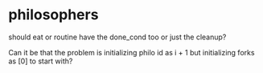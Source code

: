 # philosophers

should eat or routine have the done_cond too or just the cleanup?

Can it be that the problem is initializing philo id as i + 1 but initializing forks as [0] to start with?